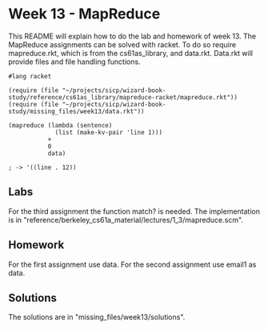 # Week 13 - MapReduce

This README will explain how to do the lab and homework of week 13.
The MapReduce assignments can be solved with racket.
To do so require mapreduce.rkt, which is from the cs61as_library, and data.rkt.
Data.rkt will provide files and file handling functions.

```racket
#lang racket

(require (file "~/projects/sicp/wizard-book-study/reference/cs61as_library/mapreduce-racket/mapreduce.rkt"))
(require (file "~/projects/sicp/wizard-book-study/missing_files/week13/data.rkt"))

(mapreduce (lambda (sentence)
             (list (make-kv-pair 'line 1)))
           +
           0
           data)

; -> '((line . 12))
```

## Labs

For the third assignment the function match? is needed.
The implementation is in "reference/berkeley_cs61a_material/lectures/1_3/mapreduce.scm".

## Homework

For the first assignment use data.
For the second assignment use email1 as data.

## Solutions

The solutions are in "missing_files/week13/solutions".

